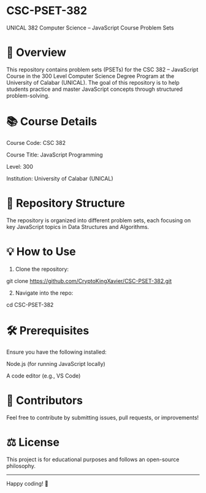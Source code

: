 # CSC-PSET-382

UNICAL 382 Computer Science – JavaScript Course Problem Sets

# 📌 Overview

This repository contains problem sets (PSETs) for the CSC 382 – JavaScript Course in the 300 Level Computer Science Degree Program at the University of Calabar (UNICAL). The goal of this repository is to help students practice and master JavaScript concepts through structured problem-solving.

# 📚 Course Details

Course Code: CSC 382

Course Title: JavaScript Programming

Level: 300

Institution: University of Calabar (UNICAL)


# 📁 Repository Structure

The repository is organized into different problem sets, each focusing on key JavaScript topics in Data Structures and Algorithms.


# 💡 How to Use

1. Clone the repository:

git clone https://github.com/CryptoKingXavier/CSC-PSET-382.git


2. Navigate into the repo:

cd CSC-PSET-382


# 🛠️ Prerequisites

Ensure you have the following installed:

Node.js (for running JavaScript locally)

A code editor (e.g., VS Code)


# 👥 Contributors

Feel free to contribute by submitting issues, pull requests, or improvements!

# ⚖️ License

This project is for educational purposes and follows an open-source philosophy.


---

Happy coding! 🚀

